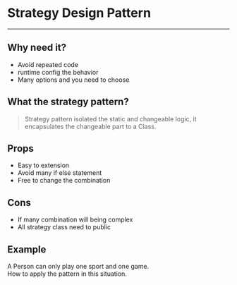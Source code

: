 # Strategy Design Pattern 
***
## Why need it?
* Avoid repeated code 
* runtime config the behavior
* Many options and you need to choose 

## What the strategy pattern?  
> Strategy pattern isolated the static and changeable logic, it encapsulates the changeable part to a Class.

## Props 
* Easy to extension
* Avoid many if else statement 
* Free to change the combination 

## Cons 
* If many combination will being complex 
* All strategy class need to public 

## Example 
A Person can only play one sport and one game.  
How to apply the pattern in this situation.
 
